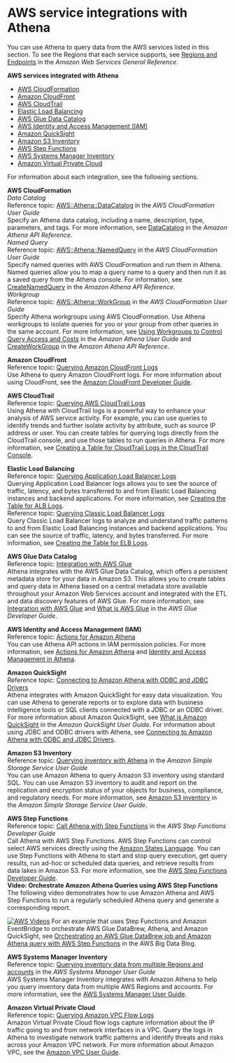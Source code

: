 # AWS service integrations with Athena<a name="athena-aws-service-integrations"></a>

You can use Athena to query data from the AWS services listed in this section\. To see the Regions that each service supports, see [Regions and Endpoints](https://docs.aws.amazon.com/general/latest/gr/rande.html) in the *Amazon Web Services General Reference*\.

**AWS services integrated with Athena**
+ [AWS CloudFormation](#integ-ate-cfn)
+ [Amazon CloudFront](#integ-ate-cf)
+ [AWS CloudTrail](#integ-ate-ct)
+ [Elastic Load Balancing](#integ-ate-eb)
+ [AWS Glue Data Catalog](#integ-ate-gc)
+ [AWS Identity and Access Management \(IAM\)](#integ-ate-iam)
+ [Amazon QuickSight](#integ-ate-qs)
+ [Amazon S3 Inventory](#integ-ate-s3)
+ [AWS Step Functions](#integ-ate-sf)
+ [AWS Systems Manager Inventory](#integ-ate-sys)
+ [Amazon Virtual Private Cloud](#integ-ate-vpc)

For information about each integration, see the following sections\.

**AWS CloudFormation**    
*Data Catalog*  
Reference topic: [AWS::Athena::DataCatalog](https://docs.aws.amazon.com/AWSCloudFormation/latest/UserGuide/aws-resource-athena-datacatalog.html) in the *AWS CloudFormation User Guide*  
Specify an Athena data catalog, including a name, description, type, parameters, and tags\. For more information, see [DataCatalog](https://docs.aws.amazon.com/athena/latest/APIReference/API_DataCatalog.html) in the *Amazon Athena API Reference*\.  
*Named Query*  
Reference topic: [AWS::Athena::NamedQuery](https://docs.aws.amazon.com/AWSCloudFormation/latest/UserGuide/aws-resource-athena-namedquery.html) in the *AWS CloudFormation User Guide*  
Specify named queries with AWS CloudFormation and run them in Athena\. Named queries allow you to map a query name to a query and then run it as a saved query from the Athena console\. For information, see [CreateNamedQuery](https://docs.aws.amazon.com/athena/latest/APIReference/API_CreateNamedQuery.html) in the *Amazon Athena API Reference*\.  
*Workgroup*  
Reference topic: [AWS::Athena::WorkGroup](https://docs.aws.amazon.com/AWSCloudFormation/latest/UserGuide/aws-resource-athena-workgroup.html) in the *AWS CloudFormation User Guide*  
Specify Athena workgroups using AWS CloudFormation\. Use Athena workgroups to isolate queries for you or your group from other queries in the same account\. For more information, see [Using Workgroups to Control Query Access and Costs](manage-queries-control-costs-with-workgroups.md) in the *Amazon Athena User Guide* and [CreateWorkGroup](https://docs.aws.amazon.com/athena/latest/APIReference/API_CreateWorkGroup.html) in the *Amazon Athena API Reference*\.

**Amazon CloudFront**  
Reference topic: [Querying Amazon CloudFront Logs](cloudfront-logs.md)  
Use Athena to query Amazon CloudFront logs\. For more information about using CloudFront, see the [Amazon CloudFront Developer Guide](https://docs.aws.amazon.com/AmazonCloudFront/latest/DeveloperGuide/)\.

**AWS CloudTrail**  
Reference topic: [Querying AWS CloudTrail Logs](cloudtrail-logs.md)  
Using Athena with CloudTrail logs is a powerful way to enhance your analysis of AWS service activity\. For example, you can use queries to identify trends and further isolate activity by attribute, such as source IP address or user\. You can create tables for querying logs directly from the CloudTrail console, and use those tables to run queries in Athena\. For more information, see [Creating a Table for CloudTrail Logs in the CloudTrail Console](cloudtrail-logs.md#create-cloudtrail-table-ct)\.

**Elastic Load Balancing**  
Reference topic: [Querying Application Load Balancer Logs](application-load-balancer-logs.md)  
Querying Application Load Balancer logs allows you to see the source of traffic, latency, and bytes transferred to and from Elastic Load Balancing instances and backend applications\. For more information, see [Creating the Table for ALB Logs](application-load-balancer-logs.md#create-alb-table)\.  
Reference topic: [Querying Classic Load Balancer Logs](elasticloadbalancer-classic-logs.md)  
Query Classic Load Balancer logs to analyze and understand traffic patterns to and from Elastic Load Balancing instances and backend applications\. You can see the source of traffic, latency, and bytes transferred\. For more information, see [Creating the Table for ELB Logs](elasticloadbalancer-classic-logs.md#create-elb-table)\.

**AWS Glue Data Catalog**  
Reference topic: [Integration with AWS Glue](glue-athena.md)   
Athena integrates with the AWS Glue Data Catalog, which offers a persistent metadata store for your data in Amazon S3\. This allows you to create tables and query data in Athena based on a central metadata store available throughout your Amazon Web Services account and integrated with the ETL and data discovery features of AWS Glue\. For more information, see [Integration with AWS Glue](glue-athena.md) and [What is AWS Glue](https://docs.aws.amazon.com/glue/latest/dg/what-is-glue.html) in the *AWS Glue Developer Guide*\.

**AWS Identity and Access Management \(IAM\)**  
Reference topic: [Actions for Amazon Athena](https://docs.aws.amazon.com/IAM/latest/UserGuide/list_amazonathena.html)  
You can use Athena API actions in IAM permission policies\. For more information, see [Actions for Amazon Athena](https://docs.aws.amazon.com/IAM/latest/UserGuide/list_amazonathena.html) and [Identity and Access Management in Athena](security-iam-athena.md)\.

**Amazon QuickSight**  
Reference topic: [Connecting to Amazon Athena with ODBC and JDBC Drivers](athena-bi-tools-jdbc-odbc.md)  
Athena integrates with Amazon QuickSight for easy data visualization\. You can use Athena to generate reports or to explore data with business intelligence tools or SQL clients connected with a JDBC or an ODBC driver\. For more information about Amazon QuickSight, see [What is Amazon QuickSight](https://docs.aws.amazon.com/quicksight/latest/user/welcome.html) in the *Amazon QuickSight User Guide*\. For information about using JDBC and ODBC drivers with Athena, see [Connecting to Amazon Athena with ODBC and JDBC Drivers](athena-bi-tools-jdbc-odbc.md)\.

**Amazon S3 Inventory**  
Reference topic: [Querying inventory with Athena](https://docs.aws.amazon.com/AmazonS3/latest/dev/storage-inventory.html#storage-inventory-athena-query) in the *Amazon Simple Storage Service User Guide*  
You can use Amazon Athena to query Amazon S3 inventory using standard SQL\. You can use Amazon S3 inventory to audit and report on the replication and encryption status of your objects for business, compliance, and regulatory needs\. For more information, see [Amazon S3 inventory](https://docs.aws.amazon.com/AmazonS3/latest/dev/storage-inventory.html) in the *Amazon Simple Storage Service User Guide*\.

**AWS Step Functions**  
Reference topic: [Call Athena with Step Functions](https://docs.aws.amazon.com/step-functions/latest/dg/connect-athena.html) in the *AWS Step Functions Developer Guide*  
Call Athena with AWS Step Functions\. AWS Step Functions can control select AWS services directly using the [Amazon States Language](https://docs.aws.amazon.com/step-functions/latest/dg/concepts-amazon-states-language.html)\. You can use Step Functions with Athena to start and stop query execution, get query results, run ad\-hoc or scheduled data queries, and retrieve results from data lakes in Amazon S3\. For more information, see the [AWS Step Functions Developer Guide](https://docs.aws.amazon.com/step-functions/latest/dg/)\.   
**Video: Orchestrate Amazon Athena Queries using AWS Step Functions**  
The following video demonstrates how to use Amazon Athena and AWS Step Functions to run a regularly scheduled Athena query and generate a corresponding report\.

[![AWS Videos](http://img.youtube.com/vi/https://www.youtube.com/embed/rRr3QfIMTBo/0.jpg)](http://www.youtube.com/watch?v=https://www.youtube.com/embed/rRr3QfIMTBo)
For an example that uses Step Functions and Amazon EventBridge to orchestrate AWS Glue DataBrew, Athena, and Amazon QuickSight, see [Orchestrating an AWS Glue DataBrew job and Amazon Athena query with AWS Step Functions](http://aws.amazon.com/blogs/big-data/orchestrating-an-aws-glue-databrew-job-and-amazon-athena-query-with-aws-step-functions/) in the AWS Big Data Blog\.

**AWS Systems Manager Inventory**  
Reference topic: [Querying inventory data from multiple Regions and accounts](https://docs.aws.amazon.com/systems-manager/latest/userguide/systems-manager-inventory-query.html) in the *AWS Systems Manager User Guide*  
AWS Systems Manager Inventory integrates with Amazon Athena to help you query inventory data from multiple AWS Regions and accounts\. For more information, see the [AWS Systems Manager User Guide](https://docs.aws.amazon.com/systems-manager/latest/userguide/)\.

**Amazon Virtual Private Cloud**  
Reference topic: [Querying Amazon VPC Flow Logs](vpc-flow-logs.md)  
Amazon Virtual Private Cloud flow logs capture information about the IP traffic going to and from network interfaces in a VPC\. Query the logs in Athena to investigate network traffic patterns and identify threats and risks across your Amazon VPC network\. For more information about Amazon VPC, see the [Amazon VPC User Guide](https://docs.aws.amazon.com/vpc/latest/userguide/)\.
